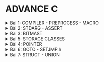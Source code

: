 # ADVANCE C
<details>
<summary>Bài 1: COMPILER - PREPROCESS - MACRO</summary>
 
# Compiler Process (Trình biên dịch)
  ## Giới thiệu về Compiler 
Compiler (Trình biên dịch) là công cụ dịch mã nguồn thành mã máy để chương trình có thể chạy. 

 ## Compiler Process
Quá trình biên dịch bao gồm: 
* Preprocessor (Tiền xử lý) -> tạo file *.i*
* Compiler (Biên dịch) -> tạo file *.s* (assembly)
* Assembler (Trình hợp dịch) -> tạo file *.o* (object)
* Linker (Trình liên kết) -> tạo file thực thi *.exe*

  Ví dụ:
  Mã nguồn (*.c, .h*) -> Preprocessor -> Biên dịch -> Hợp dịch -> Liên kết -> Tạo file chạy (*.exe*)

# Macro
 ## Giới thiệu về macro
- Macro là một khái niệm dùng để định nghĩa một tập hợp các hướng dẫn tiền xử lý
- Bản chất của Macro nó chỉ thay thế đoạn được định nghĩa *define* vào, giúp giảm lặp lại, dễ bảo trì chương trình
- Không phải code
- Macro không có kiểu dữ liệu
- Macro là các chỉ thị xử lý trước khi biên dịch. Các loại macro chính:

1. *#include* - chèn file tiêu đề
   
  Dùng để nhập nội dung file *.h* vào chương trình, giúp tái sử dụng mã nguồn

  Ví dụ
```cpp
#include <stdio.h>  // Chèn thư viện chuẩn
```
  2. *#define* - Định nghĩa hằng số và macro
     - Định nghĩa hằng số (slide 9)
       ```cpp
       #include <stdio.h>
       // Định nghĩa hằng số Pi sử dụng #define
       #define PI 3.14
       int main() {
           // Sử dụng hằng số Pi trong chương trình
           double radius = 5.0;
           double area = PI * radius * radius;
           printf("Radius: %.2f\n", radius);
           printf("Area of the circle: %.2f\n", area);
           return 0;
        }
     - Định nghĩa macro tính toán (slide 10)
       ```cpp
       #include <stdio.h>
       // Macro để tính bình phương của một số
       #define SQUARE(x) ((x) * (x))    
       int main() {
           // Sử dụng macro để tính bình phương của num
           int result = SQUARE(5);
           printf("Result is: %d\n", result);
           return 0;
       }

  3. *#undef* - Hủy định nghĩa macro
     - Chỉ thị *#undef* dùng để hủy định nghĩa của một macro đã được định nghĩa trước đó bằng *#define*
       ```cpp
       #define SENSOR_DATA 42
       #undef SENSOR_DATA  // Hủy bỏ định nghĩa
       #define SENSOR_DATA 50  // Định nghĩa lại
         
  4. *#if, #elif, #else* - kiểm tra điều kiện tiền xử lý (slie 16)
     - *#if* đúng sẽ được biên dịch trong ngoặc, sai thì bỏ qua chạy đến gặp *#elif*
     - *#elif* dùng để thêm một điều kiện mới khi điều kiện trước đó if hoặc elif saisai
     - *#else* dùng khi không có điều kiện nào ở trên đúng
      ```cpp
       #include <stdio.h>

       #define STM32 1
       #define AVR 2    
       #define MCU STM32  // Chọn loại vi điều khiển
       
       int main() {
           #if MCU == STM32
               printf("Bật đèn bằng HAL_GPIO_WritePin\n");
           #elif MCU == AVR
               printf("Bật đèn bằng digitalWrite\n");
           #else
               printf("Không hỗ trợ MCU này\n");
           #endif
       
           return 0;
       }

  5. *#ifdef, #ifndef* - kiểm tra macro đã được định nghĩa chưa (slide 17)
     - *#ifdef* dùng để kiểm tra một macro đã được định nghĩa hay chưa, nếu macro đã được định nghĩa thì mã nguồn sau *#ifdef* sữ được biên dịch
     - *#ifndef* dùng để kiểm tra một macro đã được định nghĩa hay chưa, nếu macro chưa được định nghĩa thì mã nguồn sau *#ifndef* sữ được biên dịch
       ```cpp
       #ifndef __ABC_H
       #define __ABC_H
       int a = 10;
       #endif

  6. Một số toán tử trong macro
     - Toán tử # chuyển tham số thành chuỗi
       ```cpp
       #define STRINGIZE(x) #x
       printf("%s", STRINGIZE(Hello)); // In ra "Hello"
      - Toán tử ## nối chuỗi
        ```cpp
        #define DECLARE_VARIABLE(prefix, number) int prefix##number;
        DECLARE_VARIABLE(var, 1); // Tạo biến var1
## Ví dụ minh họa macro dễ nhớ
 1. Tính diện tích hình tròn
    ```cpp
    #define PI 3.14
    double area = PI * radius * radius;
    ```

 2. Tìm max
    ```cpp
    #define MAX(x, y) ((x) > (y) ? (x) : (y))
    int maxNumber = MAX(10, 20); // Kết quả: 20
    ```
    
 3. Macro in menu (slide 25)
    ```cpp
    PRINT_MENU("Option 1", "Option 2", "Option 3", "Exit");
    ```
4. variadic
   - ... : biểu thị các đối số không xác định
   - __VA_ARGS__ : thay thế bằng danh sách các đối số
   ```Cpp
    #define print(...)__VA_ARGS__
   ```
</details>

<details>
<summary>Bài 2: STDARG - ASSERT</summary>

 # STDARG 
 - Thư viện __stdarg__ xử lý hàm có số tham số không cố định
 - Công dụng: cho phép viết các hàm nhận số lượng đối số khác nhau tại mỗi lần gọi, các hàm như __printf__, __scanf__
 - Các thành phần chính:

   | Thành phần | Công dụng |
   |------------|-----------|
   | __va_list__ | Khai báo danh sách các đối số biến đổi |
   | __va_start__ | Bắt đầu truy cập danh sách |
   | __va_arg__ | Lấy từng đối số trong danh sách |
   | __va_end__ | Kết thúc truy cập danh sách |
- Ví dụ - in giá trị
  ```Cpp
  void display(int count, ...) {
    va_list args;
    va_start(args, count);
    for (int i = 0; i < count; i++) {
        printf("Value at %d: %d\n", i, va_arg(args,int)); 
    }
    va_end(args);
  }
  ```
# ASSERT 
 - Thư viện __assert__ kiểm tra điều kiện khi chạy (Debug)
 - Công dụng:
   * Kiểm tra điều kiện logic trong chương trình
   * Nếu điều kiện sai -> in lỗi và dừng chương trình
   * Chỉ dừng khi debug, có thể tắt bằng __#define NDEBUG__
 - Ví dụ điển hình
   ```Cpp
     int x = 5;
     assert (x == 5);
     //Chương trình sẽ tiếp tục thực thi nếu điều kiện là đúng
     printf ("X is: %d", X)
   ```
- Ứng dụng thư viện assert
  | Macro tự định nghĩa | Chức năng |
  |---------------------|-----------|
  | __assert_in_range__(val, min, max) | Kiểm tra giá trị trong khoảng |
  | __assert_size(type, size)__ | Kiểm tra kích thước kiểu dữ liệu |
  - Ví dụ kiểm tra giá trị trong khoảng
    ```Cpp
      #define ASSERT_IN_RANGE(val, min, max) assert((val) >= (min) && (val) <= (max))
    
      void setLevel(int level) {
          ASSERT_IN_RANGE(level, 1, 10);
          // Thiết lập cấp độ
      }
    ```
  - Ví dụ kiểm tra kích thước kiểu dữ liệu
    ```Cpp
      #define ASSERT_SIZE(type, size) assert(sizeof(type) == (size))
    
      void checkTypeSizes() {
          ASSERT_SIZE(uint32_t, 4);
          ASSERT_SIZE(uint16_t, 2);
          // Kiểm tra các kích thước kiểu dữ liệu khác
      }
    ```
</details>

<details>
<summary>Bài 3: BITMAST</summary>

# Bitmask 
  * Bitmask là kỹ thuật thao tác với các bit riêng lẻ trong một biến
  * Mục đích của Bitmask là tối ưu hóa bộ nhớ
  * Sử dụng các phép toán bitwise (AND, OR, XOR, NOT, <<, >>) để bật, tắt, kiểm tra từng bit.
  ## NOT bitwise
  -  NOT bitwise hình dung là phép nghịch đảo (đảo bit)
      ```cpp
        int a = 0b0101; //5
        int b = 0b1001; 
        int result_1 = ~a; // 1010
        int result_2 = ~b; // 0110
      ```
  ## AND bitwise
  - AND bitwise hình dung là phép nhân
    ```Cpp
      int a = 0b0101; //5
      int b = 0b1001; 
      int result = a & b; // 0001
    ```
  ## OR bitwise
  - OR bitwise hình dung là phép cộng
    ```Cpp
    int a = 0b0101; //5
    int b = 0b1001; 
    int result = a | b; // 1101
    ```
  ## XOR bitwise
  - XOR bitwise hình dung dễ hiểu là đếm tổng số 1 trong cùng một cột, nếu lẻ là 1, ngược lại chẵn là 0
    ```Cpp
    int a = 0b0101; //5
    int b = 0b1001; 
    int c = 0b1101; 
    int d = 0b1011; 
    int result = a ^ b ^ c ^ d; // 0b1010
    ```
 ## Shifl left và Shifl right bitwise 
 - Shifl left (<<) và Shifl right (>>) hình dung là dịch bên nào thì bên đó xóa và thêm số 0 và bên ngược lại
   ```Cpp
    int a = 0b10010110
    int result_1 = a << 1; //0b 00101100
    int result_2 = a << 3; //0b 10110000
    
    int result_3 = a >> 3; //0b 00010010
    int result_4 = a >> 6; //0b 00000010
   ```
</details>

<details>
<summary>Bài 5: STORAGE CLASSES</summary>

</details>

</details>

<details>
<summary>Bài 4: POINTER</summary>

</details>

</details>

<details>
<summary>Bài 6: GOTO - SETJMP.h</summary>

</details>

</details>

<details>
<summary>Bài 7: STRUCT - UNION</summary>

</details>
